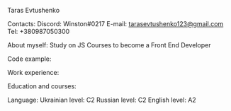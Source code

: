 Taras Evtushenko

Contacts:
Discord: Winston#0217
E-mail: tarasevtushenko123@gmail.com
Tel: +380987050300

About myself:
Study on JS Courses to become a Front End Developer

Code example:


Work experience:


Education and courses:


Language:
Ukrainian level: С2
Russian level: С2
English level: A2

